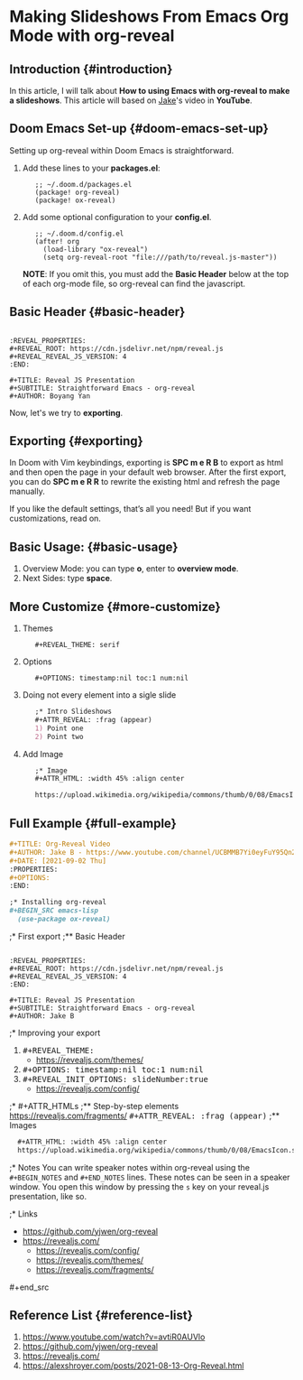 # Making Slideshows From Emacs Org Mode with org-reveal


## Introduction {#introduction}

In this article, I will talk about **How to using Emacs with org-reveal to make a slideshows**. This article will based on [Jake](https://www.youtube.com/watch?v=avtiR0AUVlo)'s video in **YouTube**.


## Doom Emacs Set-up {#doom-emacs-set-up}

Setting up org-reveal within Doom Emacs is straightforward.

1.  Add these lines to your **packages.el**:

    ```emacs-lisp
       ;; ~/.doom.d/packages.el
       (package! org-reveal)
       (package! ox-reveal)
    ```
2.  Add some optional configuration to your **config.el**.

    ```emacs-lisp
       ;; ~/.doom.d/config.el
       (after! org
         (load-library "ox-reveal")
         (setq org-reveal-root "file:///path/to/reveal.js-master"))
    ```

    **NOTE**: If you omit this, you must add the **Basic Header** below at the top of each org-mode file, so org-reveal can find the javascript.


## Basic Header {#basic-header}

```nil

:REVEAL_PROPERTIES:
#+REVEAL_ROOT: https://cdn.jsdelivr.net/npm/reveal.js
#+REVEAL_REVEAL_JS_VERSION: 4
:END:

#+TITLE: Reveal JS Presentation
#+SUBTITLE: Straightforward Emacs - org-reveal
#+AUTHOR: Boyang Yan
```

Now, let's we try to **exporting**.


## Exporting {#exporting}

In Doom with Vim keybindings, exporting is **SPC m e R B** to export as html and then open the page in your default web browser. After the first export, you can do **SPC m e R R** to rewrite the existing html and refresh the page manually.

If you like the default settings, that’s all you need! But if you want customizations, read on.


## Basic Usage: {#basic-usage}

1.  Overview Mode: you can type **o**, enter to **overview mode**.
2.  Next Sides: type **space**.


## More Customize {#more-customize}

1.  Themes

    ```file
       #+REVEAL_THEME: serif
    ```
2.  Options

    ```file
       #+OPTIONS: timestamp:nil toc:1 num:nil
    ```
3.  Doing not every element into a sigle slide

    ```org
       ;* Intro Slideshows
       #+ATTR_REVEAL: :frag (appear)
       1) Point one
       2) Point two
    ```
4.  Add Image

    ```org
       ;* Image
       #+ATTR_HTML: :width 45% :align center

       https://upload.wikimedia.org/wikipedia/commons/thumb/0/08/EmacsIcon.svg/1200px-EmacsIcon.svg.png
    ```


## Full Example {#full-example}

```org
#+TITLE: Org-Reveal Video
#+AUTHOR: Jake B - https://www.youtube.com/channel/UCBMMB7Yi0eyFuY95Qn2o0Yg/
#+DATE: [2021-09-02 Thu]
:PROPERTIES:
#+OPTIONS:
:END:

;* Installing org-reveal
#+BEGIN_SRC emacs-lisp
  (use-package ox-reveal)
```

;\* First export
;\*\* Basic Header

```nil

:REVEAL_PROPERTIES:
#+REVEAL_ROOT: https://cdn.jsdelivr.net/npm/reveal.js
#+REVEAL_REVEAL_JS_VERSION: 4
:END:

#+TITLE: Reveal JS Presentation
#+SUBTITLE: Straightforward Emacs - org-reveal
#+AUTHOR: Jake B
```

;\* Improving your export

1.  <kbd>#+REVEAL_THEME:</kbd>
    -   <https://revealjs.com/themes/>
2.  <kbd>#+OPTIONS: timestamp:nil toc:1 num:nil</kbd>
3.  <kbd>#+REVEAL_INIT_OPTIONS: slideNumber:true</kbd>
    -   <https://revealjs.com/config/>

;\* #+ATTR_HTMLs
;\*\* Step-by-step elements
<https://revealjs.com/fragments/>
<kbd>#+ATTR_REVEAL: :frag (appear)</kbd>
;\*\* Images

```org
  #+ATTR_HTML: :width 45% :align center
  https://upload.wikimedia.org/wikipedia/commons/thumb/0/08/EmacsIcon.svg/1024px-EmacsIcon.svg.png
```

;\* Notes
You can write speaker notes within org-reveal using the `#+BEGIN_NOTES` and `#+END_NOTES` lines. These notes can be seen in a speaker window. You open this window by pressing the `s` key on your reveal.js presentation, like so.

;\* Links

-   <https://github.com/yjwen/org-reveal>
-   <https://revealjs.com/>
    -   <https://revealjs.com/config/>
    -   <https://revealjs.com/themes/>
    -   <https://revealjs.com/fragments/>

\#+end_src


## Reference List {#reference-list}

1.  <https://www.youtube.com/watch?v=avtiR0AUVlo>
2.  <https://github.com/yjwen/org-reveal>
3.  <https://revealjs.com/>
4.  <https://alexshroyer.com/posts/2021-08-13-Org-Reveal.html>

